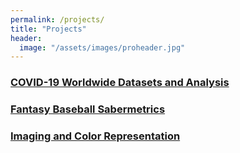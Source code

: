 ```yaml
---
permalink: /projects/
title: "Projects"
header:
  image: "/assets/images/proheader.jpg"
---
```


### [COVID-19 Worldwide Datasets and Analysis](https://github.com/jeff-mos-def/portfolio/tree/master/projects/COVID-19-master)

### [Fantasy Baseball Sabermetrics](https://github.com/jeff-mos-def/Fantasy-Baseball-with-R)

### [Imaging and Color Representation](https://github.com/jeff-mos-def/portfolio/tree/master/projects/Imaging)

